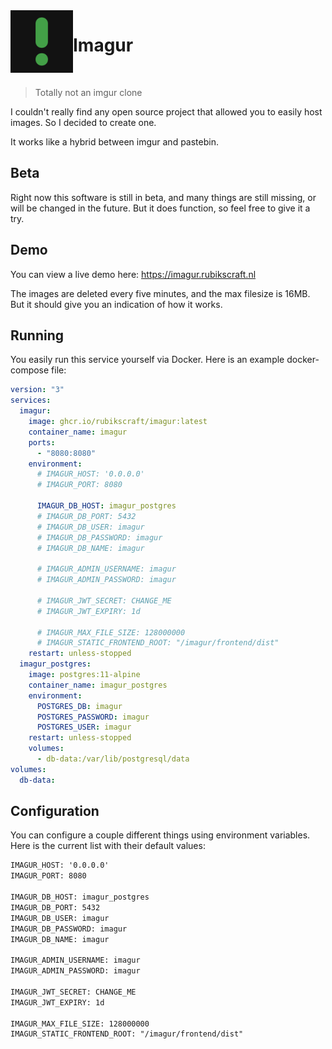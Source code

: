 <img align="left" width="100" height="100" src="branding/logo/imagur.svg"/>


# Imagur
<br>

> Totally not an imgur clone

I couldn't really find any open source project that allowed you to easily host images. So I decided to create one.

It works like a hybrid between imgur and pastebin.

## Beta

Right now this software is still in beta, and many things are still missing, or will be changed in the future.
But it does function, so feel free to give it a try.

## Demo

You can view a live demo here: <https://imagur.rubikscraft.nl>

The images are deleted every five minutes, and the max filesize is 16MB. But it should give you an indication of how it works.

## Running

You easily run this service yourself via Docker. Here is an example docker-compose file:

```yaml
version: "3"
services:
  imagur:
    image: ghcr.io/rubikscraft/imagur:latest
    container_name: imagur
    ports:
      - "8080:8080"
    environment:
      # IMAGUR_HOST: '0.0.0.0'
      # IMAGUR_PORT: 8080

      IMAGUR_DB_HOST: imagur_postgres
      # IMAGUR_DB_PORT: 5432
      # IMAGUR_DB_USER: imagur
      # IMAGUR_DB_PASSWORD: imagur
      # IMAGUR_DB_NAME: imagur

      # IMAGUR_ADMIN_USERNAME: imagur
      # IMAGUR_ADMIN_PASSWORD: imagur

      # IMAGUR_JWT_SECRET: CHANGE_ME
      # IMAGUR_JWT_EXPIRY: 1d

      # IMAGUR_MAX_FILE_SIZE: 128000000
      # IMAGUR_STATIC_FRONTEND_ROOT: "/imagur/frontend/dist"
    restart: unless-stopped
  imagur_postgres:
    image: postgres:11-alpine
    container_name: imagur_postgres
    environment:
      POSTGRES_DB: imagur
      POSTGRES_PASSWORD: imagur
      POSTGRES_USER: imagur
    restart: unless-stopped
    volumes:
      - db-data:/var/lib/postgresql/data
volumes:
  db-data:
```

## Configuration

You can configure a couple different things using environment variables. Here is the current list with their default values:

```txt
IMAGUR_HOST: '0.0.0.0'
IMAGUR_PORT: 8080

IMAGUR_DB_HOST: imagur_postgres
IMAGUR_DB_PORT: 5432
IMAGUR_DB_USER: imagur
IMAGUR_DB_PASSWORD: imagur
IMAGUR_DB_NAME: imagur

IMAGUR_ADMIN_USERNAME: imagur
IMAGUR_ADMIN_PASSWORD: imagur

IMAGUR_JWT_SECRET: CHANGE_ME
IMAGUR_JWT_EXPIRY: 1d

IMAGUR_MAX_FILE_SIZE: 128000000
IMAGUR_STATIC_FRONTEND_ROOT: "/imagur/frontend/dist"
```
